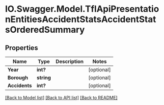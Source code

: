 # IO.Swagger.Model.TflApiPresentationEntitiesAccidentStatsAccidentStatsOrderedSummary
## Properties

Name | Type | Description | Notes
------------ | ------------- | ------------- | -------------
**Year** | **int?** |  | [optional] 
**Borough** | **string** |  | [optional] 
**Accidents** | **int?** |  | [optional] 

[[Back to Model list]](../README.md#documentation-for-models) [[Back to API list]](../README.md#documentation-for-api-endpoints) [[Back to README]](../README.md)

